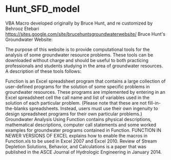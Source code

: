 # Hunt_SFD_model
VBA Macro developed originally by Bruce Hunt, and re customized by Behrooz Etebari
https://sites.google.com/site/brucehuntsgroundwaterwebsite/
Bruce Hunt's Groundwater Website:

The purpose of this website is to provide computational tools for the analysis of some groundwater resource problems. These tools can be downloaded without charge and should be useful to both practicing professionals and students studying in the area of groundwater resources. A description of these tools follows:

 Function is an Excel spreadsheet program that contains a large collection of user-defined programs for the solution of some specific problems in groundwater resources. These programs are implemented by entering in an Excel spreadsheet cell the call name and list of variables used in the solution of each particular problem. (Please note that these are not fill-in-the-blanks spreadsheets. Instead, users must use their own ingenuity to design spreadsheet programs for their own particular problems.)
Groundwater Analysis Using Function contains physical descriptions, mathematical descriptions, computer call statements and some worked examples for groundwater programs contained in Function.
FUNCTION IN NEWER VERSIONS OF EXCEL explains how to enable the macros in Function.xls to be used in Excel 2007 and Excel 2010.
Review of Stream Depletion Solutions, Behavior, and Calculations is a paper that was published in the ASCE Journal of Hydrologic Engineering in January 2014.
